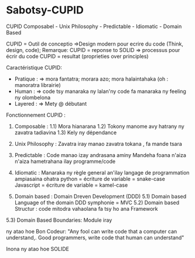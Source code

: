# Sabotsy-CUPID
CUPID
Composabel - Unix Philosophy - Predictable - Idiomatic - Domain Based

CUPID = Outil de conceptio
=>Design modern pour ecrire du code (Think, design, code);
Remarque: CUPID = reponse to SOLID => processus pour écrir du code
          CUPID = resultat (proprieties over principles)
          
Caractéristique CUPID:
* Pratique : => mora fantatra; morara azo; mora halaintahaka (oh : manoratra librairie)
* Human : => code tsy manaraka ny lalan'ny code fa manaraka ny feeling ny olombelona
* Layered : => Mety @ débutant


Fonctionnement CUPID :
1) Composable : 
1.1) Mora hianarana
1.2) Tokony manome avy hatrany ny zavatra tadiavina
1.3) Kely ny dépendance
2) Unix Philosophy :
Zavatra iray manao zavatra tokana , fa mande tsara

3) Predictable :
Code manao izay andrasana aminy
Mandeha foana n'aiza n'aiza hametrahana ilay programme/code

4) Idiomatic :
Manaraka ny règle general an'ilay langage de programmation ampiasaina
ohatra python = écriture de variable = snake-case
       Javascript = écriture de variable = kamel-case
 
5) Domain based : Domain Dreven Development (DDD)
5.1) Domain based Language of the domain DDD
          symphonie = MVC
5.2) Domain based Structur : code mitodra vahaolana fa tsy ho ana Framework

5.3) Domain Based Boundaries: Module iray 


ny atao hoe Bon Codeur:
"Any fool can write code that a computer can understand,. Good programmers, write code that human can understand"

Inona ny atao hoe SOLIDE
